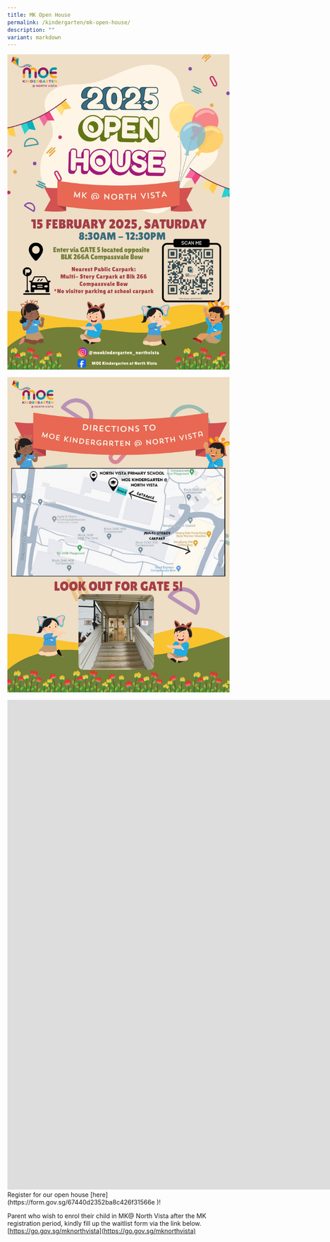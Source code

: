```yaml
---
title: MK Open House
permalink: /kindergarten/mk-open-house/
description: ""
variant: markdown
---
```

![](/images/MK/MKOPH/2025MKOP1.jpg)

![](/images/MK/MKOPH/2025MKOP2.jpg)

<iframe allowfullscreen="true" height="1109" width="1920" frameborder="0" src="https://docs.google.com/presentation/d/e/2PACX-1vQDoSUAp1hYUHPCeZQmz3-UqZNYRpD6OzgAobNOQzRAQGcdrBjPVcyuL1Sfy-wOkcFo9DHZUFCbOG87/embed?start=false&amp;loop=false&amp;delayms=3000"></iframe>
Register for our open house [here](https://form.gov.sg/67440d2352ba8c426f31566e )!

Parent who wish to enrol their child in MK@ North Vista after the MK registration period, kindly fill up the waitlist form via the link below.
[https://go.gov.sg/mknorthvista](https://go.gov.sg/mknorthvista)